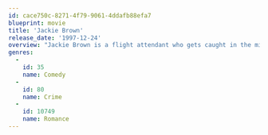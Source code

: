 ```yaml
---
id: cace750c-8271-4f79-9061-4ddafb88efa7
blueprint: movie
title: 'Jackie Brown'
release_date: '1997-12-24'
overview: "Jackie Brown is a flight attendant who gets caught in the middle of smuggling cash into the country for her gunrunner boss. When the cops try to use Jackie to get to her boss, she hatches a plan—with help from a bail bondsman—to keep the money for herself. Based on Elmore Leonard's novel “Rum Punch”."
genres:
  -
    id: 35
    name: Comedy
  -
    id: 80
    name: Crime
  -
    id: 10749
    name: Romance
---
```

